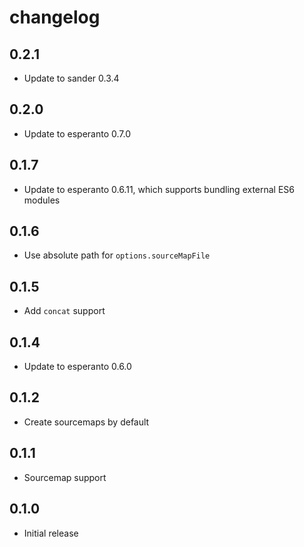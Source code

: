 # changelog

## 0.2.1

* Update to sander 0.3.4

## 0.2.0

* Update to esperanto 0.7.0

## 0.1.7

* Update to esperanto 0.6.11, which supports bundling external ES6 modules

## 0.1.6

* Use absolute path for `options.sourceMapFile`

## 0.1.5

* Add `concat` support

## 0.1.4

* Update to esperanto 0.6.0

## 0.1.2

* Create sourcemaps by default

## 0.1.1

* Sourcemap support

## 0.1.0

* Initial release
